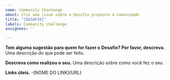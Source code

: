 ```yaml
---
name: Community Chanlenge
about: Crie uma issue sobre o Desafio proposto à comunidade
title: "[DESAFIO]"
labels: Community challenge
assignees: ''

---
```


**Tem alguma sugestão para quem for fazer o Desafio? Por favor, descreva.**
Uma descrição do que pode ser feito. 

**Descreva como realizou o seu.**
Uma descrição sobre como você fez o seu.

**Links úteis.**
-[NOME DO LINK]{URL}
